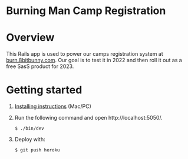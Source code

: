 # Burning Man Camp Registration

# Overview

This Rails app is used to power our camps registration system at [burn.8bitbunny.com](https://burn.8bitbunny.com/). Our goal is to test it in 2022 and then roll it out as a free SasS product for 2023.

# Getting started

1. [Installing instructions](../../wiki/Installing) (Mac/PC)

2. Run the following command and open http://localhost:5050/.
    ```
    $ ./bin/dev
    ```
3. Deploy with:
    ```
    $ git push heroku
    ```
